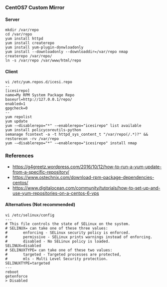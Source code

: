 ### CentOS7 Custom Mirror

#### Server
```
mkdir /var/repo
cd /var/repo
yum install httpd
yum install createrepo
yum install yum-plugin-donwloadonly
yum install --downloadonly --downloaddir=/var/repo nmap
createrepo /var/repo/
ln -s /var/repo /var/www/html/repo 
```

#### Client
```
vi /etc/yum.repos.d/icesi.repo
--
[icesirepo]
name=My RPM System Package Repo
baseurl=http://127.0.0.1/repo/
enabled=1
gpgcheck=0
--
yum repolist
yum update
yum -—disablerepo="*" -—enablerepo="icesirepo" list available
yum install policycoreutils-python
semanage fcontext -a -t httpd_sys_content_t "/var/repo(/.*)?" && restorecon -rv /var/repo
yum -—disablerepo="*" -—enablerepo="icesirepo" install nmap
```

### References
* https://g4greetz.wordpress.com/2016/10/12/how-to-run-a-yum-update-from-a-specific-repository/
* https://www.ostechnix.com/download-rpm-package-dependencies-centos/
* https://www.digitalocean.com/community/tutorials/how-to-set-up-and-use-yum-repositories-on-a-centos-6-vps

#### Alternatives (Not recommended)
```
vi /etc/selinux/config
---
# This file controls the state of SELinux on the system.
# SELINUX= can take one of these three values:
#       enforcing - SELinux security policy is enforced.
#       permissive - SELinux prints warnings instead of enforcing.
#       disabled - No SELinux policy is loaded.
SELINUX=disabled
# SELINUXTYPE= can take one of these two values:
#       targeted - Targeted processes are protected,
#       mls - Multi Level Security protection.
SELINUXTYPE=targeted
---
reboot
getenforce
> Disabled
```

